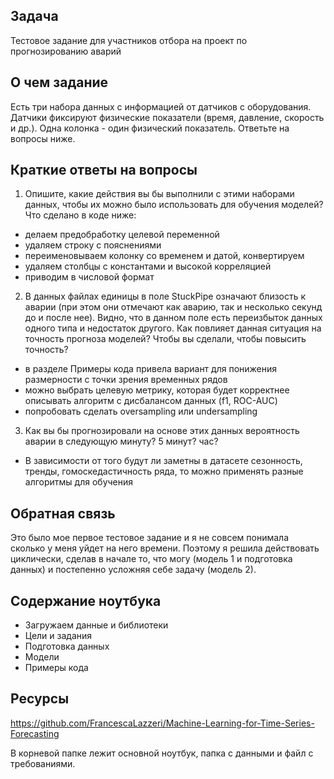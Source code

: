 ## Задача
Тестовое задание для участников отбора на проект по прогнозированию аварий

## О чем задание
Есть три набора данных с информацией от датчиков с оборудования.
Датчики фиксируют физические показатели (время, давление, скорость и др.). 
Одна колонка - один физический показатель.
Ответьте на вопросы ниже.

## Краткие ответы на вопросы
1. Опишите, какие действия вы бы выполнили с этими наборами данных, чтобы их можно было использовать для обучения моделей?
Что сделано в коде ниже:
- делаем предобработку целевой переменной
- удаляем строку с пояснениями
- переименовываем колонку со временем и датой, конвертируем
- удаляем столбцы с константами и высокой корреляцией
- приводим в числовой формат

2. В данных файлах единицы в поле StuckPipe означают близость к аварии (при этом они отмечают как аварию, так и несколько секунд до и после нее).
Видно, что в данном поле есть переизбыток данных одного типа и недостаток другого.
Как повлияет данная ситуация на точность прогноза моделей? 
Чтобы вы сделали, чтобы повысить точность? 
- в разделе Примеры кода привела вариант для понижения размерности с точки зрения временных рядов
- можно выбрать целевую метрику, которая будет корректнее описывать алгоритм с дисбалансом данных (f1, ROC-AUC)
- попробовать сделать oversampling или undersampling

3. Как вы бы прогнозировали на основе этих данных вероятность аварии в следующую минуту? 5 минут? час?
- В зависимости от того будут ли заметны в датасете сезонность, тренды, гомоскедастичность ряда, то можно применять разные алгоритмы для обучения

## Обратная связь
Это было мое первое тестовое задание и я не совсем понимала сколько у меня уйдет на него времени.
Поэтому я решила действовать циклически, сделав в начале то, что могу (модель 1 и подготовка данных)
и постепенно усложняя себе задачу (модель 2).

## Содержание ноутбука
- Загружаем данные и библиотеки
- Цели и задания
- Подготовка данных
- Модели
- Примеры кода

## Ресурсы
https://github.com/FrancescaLazzeri/Machine-Learning-for-Time-Series-Forecasting


В корневой папке лежит основной ноутбук, папка с данными и файл с требованиями.
